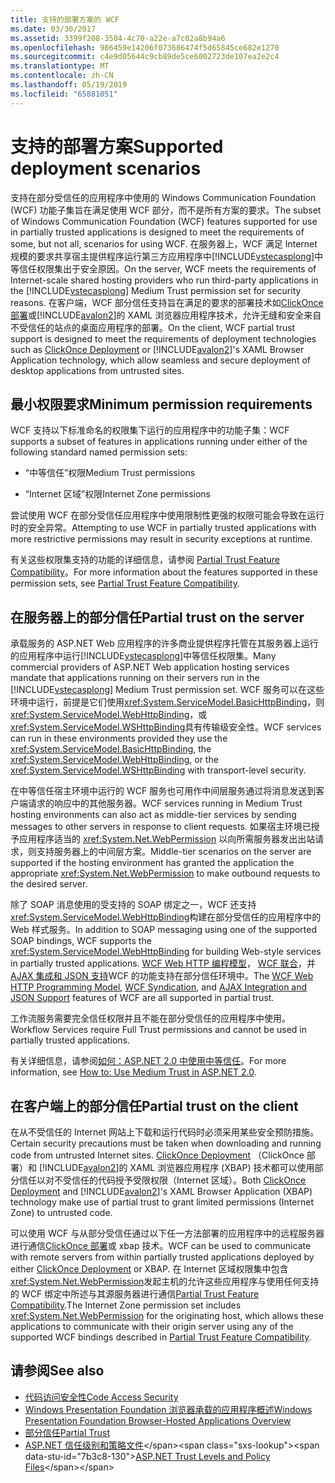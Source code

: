 ```yaml
---
title: 支持的部署方案的 WCF
ms.date: 03/30/2017
ms.assetid: 3399f208-3504-4c70-a22e-a7c02a8b94a6
ms.openlocfilehash: 986459e14206f073686474f5d65845ce682e1270
ms.sourcegitcommit: c4e9d05644c9cb89de5ce6002723de107ea2e2c4
ms.translationtype: MT
ms.contentlocale: zh-CN
ms.lasthandoff: 05/19/2019
ms.locfileid: "65881051"
---
```

# <a name="supported-deployment-scenarios"></a><span data-ttu-id="7b3c8-102">支持的部署方案</span><span class="sxs-lookup"><span data-stu-id="7b3c8-102">Supported deployment scenarios</span></span>

<span data-ttu-id="7b3c8-103">支持在部分受信任的应用程序中使用的 Windows Communication Foundation (WCF) 功能子集旨在满足使用 WCF 部分，而不是所有方案的要求。</span><span class="sxs-lookup"><span data-stu-id="7b3c8-103">The subset of Windows Communication Foundation (WCF) features supported for use in partially trusted applications is designed to meet the requirements of some, but not all, scenarios for using WCF.</span></span> <span data-ttu-id="7b3c8-104">在服务器上，WCF 满足 Internet 规模的要求共享宿主提供程序运行第三方应用程序中[!INCLUDE[vstecasplong](../../../../includes/vstecasplong-md.md)]中等信任权限集出于安全原因。</span><span class="sxs-lookup"><span data-stu-id="7b3c8-104">On the server, WCF meets the requirements of Internet-scale shared hosting providers who run third-party applications in the [!INCLUDE[vstecasplong](../../../../includes/vstecasplong-md.md)] Medium Trust permission set for security reasons.</span></span> <span data-ttu-id="7b3c8-105">在客户端，WCF 部分信任支持旨在满足的要求的部署技术如[ClickOnce 部署](/visualstudio/deployment/clickonce-security-and-deployment)或[!INCLUDE[avalon2](../../../../includes/avalon2-md.md)]的 XAML 浏览器应用程序技术，允许无缝和安全来自不受信任的站点的桌面应用程序的部署。</span><span class="sxs-lookup"><span data-stu-id="7b3c8-105">On the client, WCF partial trust support is designed to meet the requirements of deployment technologies such as [ClickOnce Deployment](/visualstudio/deployment/clickonce-security-and-deployment) or [!INCLUDE[avalon2](../../../../includes/avalon2-md.md)]'s XAML Browser Application technology, which allow seamless and secure deployment of desktop applications from untrusted sites.</span></span>

## <a name="minimum-permission-requirements"></a><span data-ttu-id="7b3c8-106">最小权限要求</span><span class="sxs-lookup"><span data-stu-id="7b3c8-106">Minimum permission requirements</span></span>

<span data-ttu-id="7b3c8-107">WCF 支持以下标准命名的权限集下运行的应用程序中的功能子集：</span><span class="sxs-lookup"><span data-stu-id="7b3c8-107">WCF supports a subset of features in applications running under either of the following standard named permission sets:</span></span>

- <span data-ttu-id="7b3c8-108">“中等信任”权限</span><span class="sxs-lookup"><span data-stu-id="7b3c8-108">Medium Trust permissions</span></span>

- <span data-ttu-id="7b3c8-109">“Internet 区域”权限</span><span class="sxs-lookup"><span data-stu-id="7b3c8-109">Internet Zone permissions</span></span>

<span data-ttu-id="7b3c8-110">尝试使用 WCF 在部分受信任应用程序中使用限制性更强的权限可能会导致在运行时的安全异常。</span><span class="sxs-lookup"><span data-stu-id="7b3c8-110">Attempting to use WCF in partially trusted applications with more restrictive permissions may result in security exceptions at runtime.</span></span>

<span data-ttu-id="7b3c8-111">有关这些权限集支持的功能的详细信息，请参阅 [Partial Trust Feature Compatibility](partial-trust-feature-compatibility.md)。</span><span class="sxs-lookup"><span data-stu-id="7b3c8-111">For more information about the features supported in these permission sets, see [Partial Trust Feature Compatibility](partial-trust-feature-compatibility.md).</span></span>

## <a name="partial-trust-on-the-server"></a><span data-ttu-id="7b3c8-112">在服务器上的部分信任</span><span class="sxs-lookup"><span data-stu-id="7b3c8-112">Partial trust on the server</span></span>

<span data-ttu-id="7b3c8-113">承载服务的 ASP.NET Web 应用程序的许多商业提供程序托管在其服务器上运行的应用程序中运行[!INCLUDE[vstecasplong](../../../../includes/vstecasplong-md.md)]中等信任权限集。</span><span class="sxs-lookup"><span data-stu-id="7b3c8-113">Many commercial providers of ASP.NET Web application hosting services mandate that applications running on their servers run in the [!INCLUDE[vstecasplong](../../../../includes/vstecasplong-md.md)] Medium Trust permission set.</span></span> <span data-ttu-id="7b3c8-114">WCF 服务可以在这些环境中运行，前提是它们使用<xref:System.ServiceModel.BasicHttpBinding>，则<xref:System.ServiceModel.WebHttpBinding>，或<xref:System.ServiceModel.WSHttpBinding>具有传输级安全性。</span><span class="sxs-lookup"><span data-stu-id="7b3c8-114">WCF services can run in these environments provided they use the <xref:System.ServiceModel.BasicHttpBinding>, the <xref:System.ServiceModel.WebHttpBinding>, or the <xref:System.ServiceModel.WSHttpBinding> with transport-level security.</span></span>

<span data-ttu-id="7b3c8-115">在中等信任宿主环境中运行的 WCF 服务也可用作中间层服务通过将消息发送到客户端请求的响应中的其他服务器。</span><span class="sxs-lookup"><span data-stu-id="7b3c8-115">WCF services running in Medium Trust hosting environments can also act as middle-tier services by sending messages to other servers in response to client requests.</span></span> <span data-ttu-id="7b3c8-116">如果宿主环境已授予应用程序适当的 <xref:System.Net.WebPermission> 以向所需服务器发出出站请求，则支持服务器上的中间层方案。</span><span class="sxs-lookup"><span data-stu-id="7b3c8-116">Middle-tier scenarios on the server are supported if the hosting environment has granted the application the appropriate <xref:System.Net.WebPermission> to make outbound requests to the desired server.</span></span>

<span data-ttu-id="7b3c8-117">除了 SOAP 消息使用的受支持的 SOAP 绑定之一，WCF 还支持<xref:System.ServiceModel.WebHttpBinding>构建在部分受信任的应用程序中的 Web 样式服务。</span><span class="sxs-lookup"><span data-stu-id="7b3c8-117">In addition to SOAP messaging using one of the supported SOAP bindings, WCF supports the <xref:System.ServiceModel.WebHttpBinding> for building Web-style services in partially trusted applications.</span></span> <span data-ttu-id="7b3c8-118">[WCF Web HTTP 编程模型](wcf-web-http-programming-model.md)， [WCF 联合](wcf-syndication.md)，并[AJAX 集成和 JSON 支持](ajax-integration-and-json-support.md)WCF 的功能支持在部分信任环境中。</span><span class="sxs-lookup"><span data-stu-id="7b3c8-118">The [WCF Web HTTP Programming Model](wcf-web-http-programming-model.md), [WCF Syndication](wcf-syndication.md), and [AJAX Integration and JSON Support](ajax-integration-and-json-support.md) features of WCF are all supported in partial trust.</span></span>

<span data-ttu-id="7b3c8-119">工作流服务需要完全信任权限并且不能在部分受信任的应用程序中使用。</span><span class="sxs-lookup"><span data-stu-id="7b3c8-119">Workflow Services require Full Trust permissions and cannot be used in partially trusted applications.</span></span>

<span data-ttu-id="7b3c8-120">有关详细信息，请参阅[如何：ASP.NET 2.0 中使用中等信任](https://go.microsoft.com/fwlink/?LinkId=84603)。</span><span class="sxs-lookup"><span data-stu-id="7b3c8-120">For more information, see [How to: Use Medium Trust in ASP.NET 2.0](https://go.microsoft.com/fwlink/?LinkId=84603).</span></span>

## <a name="partial-trust-on-the-client"></a><span data-ttu-id="7b3c8-121">在客户端上的部分信任</span><span class="sxs-lookup"><span data-stu-id="7b3c8-121">Partial trust on the client</span></span>

<span data-ttu-id="7b3c8-122">在从不受信任的 Internet 网站上下载和运行代码时必须采用某些安全预防措施。</span><span class="sxs-lookup"><span data-stu-id="7b3c8-122">Certain security precautions must be taken when downloading and running code from untrusted Internet sites.</span></span> <span data-ttu-id="7b3c8-123">[ClickOnce Deployment](/visualstudio/deployment/clickonce-security-and-deployment) （ClickOnce 部署）和 [!INCLUDE[avalon2](../../../../includes/avalon2-md.md)]的 XAML 浏览器应用程序 (XBAP) 技术都可以使用部分信任以对不受信任的代码授予受限权限（Internet 区域）。</span><span class="sxs-lookup"><span data-stu-id="7b3c8-123">Both [ClickOnce Deployment](/visualstudio/deployment/clickonce-security-and-deployment) and [!INCLUDE[avalon2](../../../../includes/avalon2-md.md)]'s XAML Browser Application (XBAP) technology make use of partial trust to grant limited permissions (Internet Zone) to untrusted code.</span></span>

<span data-ttu-id="7b3c8-124">可以使用 WCF 与从部分受信任通过以下任一方法部署的应用程序中的远程服务器进行通信[ClickOnce 部署](/visualstudio/deployment/clickonce-security-and-deployment)或 xbap 技术。</span><span class="sxs-lookup"><span data-stu-id="7b3c8-124">WCF can be used to communicate with remote servers from within partially trusted applications deployed by either [ClickOnce Deployment](/visualstudio/deployment/clickonce-security-and-deployment) or XBAP.</span></span> <span data-ttu-id="7b3c8-125">在 Internet 区域权限集中包含<xref:System.Net.WebPermission>发起主机的允许这些应用程序与使用任何支持的 WCF 绑定中所述与其源服务器进行通信[Partial Trust Feature Compatibility](partial-trust-feature-compatibility.md).</span><span class="sxs-lookup"><span data-stu-id="7b3c8-125">The Internet Zone permission set includes <xref:System.Net.WebPermission> for the originating host, which allows these applications to communicate with their origin server using any of the supported WCF bindings described in [Partial Trust Feature Compatibility](partial-trust-feature-compatibility.md).</span></span>

## <a name="see-also"></a><span data-ttu-id="7b3c8-126">请参阅</span><span class="sxs-lookup"><span data-stu-id="7b3c8-126">See also</span></span>

- [<span data-ttu-id="7b3c8-127">代码访问安全性</span><span class="sxs-lookup"><span data-stu-id="7b3c8-127">Code Access Security</span></span>](../../misc/code-access-security.md)
- [<span data-ttu-id="7b3c8-128">Windows Presentation Foundation 浏览器承载的应用程序概述</span><span class="sxs-lookup"><span data-stu-id="7b3c8-128">Windows Presentation Foundation Browser-Hosted Applications Overview</span></span>](../../wpf/app-development/wpf-xaml-browser-applications-overview.md)
- [<span data-ttu-id="7b3c8-129">部分信任</span><span class="sxs-lookup"><span data-stu-id="7b3c8-129">Partial Trust</span></span>](partial-trust.md)
- <span data-ttu-id="7b3c8-130">[ASP.NET 信任级别和策略文件](https://docs.microsoft.com/previous-versions/wyts434y(v=vs.140))</span><span class="sxs-lookup"><span data-stu-id="7b3c8-130">[ASP.NET Trust Levels and Policy Files](https://docs.microsoft.com/previous-versions/wyts434y(v=vs.140))</span></span>
